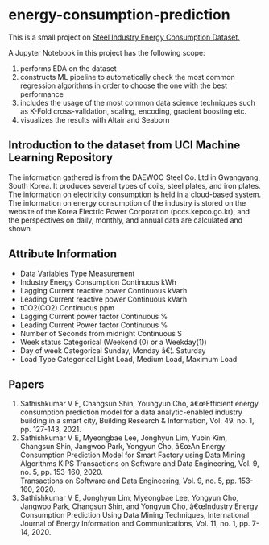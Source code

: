 # energy-consumption-prediction
This is a small project on <a href="https://archive.ics.uci.edu/ml/datasets/Steel+Industry+Energy+Consumption+Dataset">Steel Industry Energy Consumption Dataset.</a>

A Jupyter Notebook in this project has the following scope:
1) performs EDA on the dataset
2) constructs ML pipeline to automatically check the most common regression algorithms in order to choose the one with the best performance
3) includes the usage of the most common data science techniques such as K-Fold cross-validation, scaling, encoding, gradient boosting etc.
4) visualizes the results with Altair and Seaborn

<h2>Introduction to the dataset from UCI Machine Learning Repository</h2>
<p dir="auto">The information gathered is from the DAEWOO Steel Co. Ltd in Gwangyang, South Korea. It produces several types of coils, steel plates, and iron plates. The information on electricity consumption is held in a cloud-based system. The information on energy consumption of the industry is stored on the website of the Korea Electric Power Corporation (pccs.kepco.go.kr), and the perspectives on daily, monthly, and annual data are calculated and shown.</p>

<h2>Attribute Information</h2>
<p dir="auto">
    <ul dir="auto">
        <li>Data Variables Type Measurement</li>
        <li>Industry Energy Consumption Continuous kWh</li>
        <li>Lagging Current reactive power Continuous kVarh</li>
        <li>Leading Current reactive power Continuous kVarh</li>
        <li>tCO2(CO2) Continuous ppm</li>
        <li>Lagging Current power factor Continuous %</li>
        <li>Leading Current Power factor Continuous %</li>
        <li>Number of Seconds from midnight Continuous S</li>
        <li>Week status Categorical (Weekend (0) or a Weekday(1))</li>
        <li>Day of week Categorical Sunday, Monday â€¦. Saturday</li>
        <li>Load Type Categorical Light Load, Medium Load, Maximum Load </li>
    </ul>   
</p>

<h2>Papers</h2>
<p dir="auto">
    <ol dir="auto">
        <li>Sathishkumar V E, Changsun Shin, Youngyun Cho, â€œEfficient energy consumption prediction model for a data analytic-enabled industry building in a smart city, Building Research & Information, Vol. 49. no. 1, pp. 127-143, 2021.</li>
        <li>Sathishkumar V E, Myeongbae Lee, Jonghyun Lim, Yubin Kim, Changsun Shin, Jangwoo Park, Yongyun Cho, â€œAn Energy Consumption Prediction Model for Smart Factory using Data Mining Algorithms KIPS Transactions on Software and Data Engineering, Vol. 9, no. 5, pp. 153-160, 2020.</li>
Transactions on Software and Data Engineering, Vol. 9, no. 5, pp. 153-160, 2020.
        <li>Sathishkumar V E, Jonghyun Lim, Myeongbae Lee, Yongyun Cho, Jangwoo Park, Changsun Shin, and Yongyun Cho, â€œIndustry Energy Consumption Prediction Using Data Mining Techniques, International Journal of Energy Information and Communications, Vol. 11, no. 1, pp. 7-14, 2020. </li>
    </ol> 
</p>

